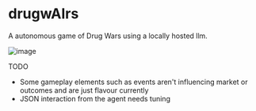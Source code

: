 # drugwAIrs
A autonomous game of Drug Wars using a locally hosted llm.

![image](https://github.com/user-attachments/assets/0aa810ca-b63f-460a-b555-d5adf0029092)

TODO

- Some gameplay elements such as events aren't influencing market or outcomes and are just flavour currently
- JSON interaction from the agent needs tuning
  
